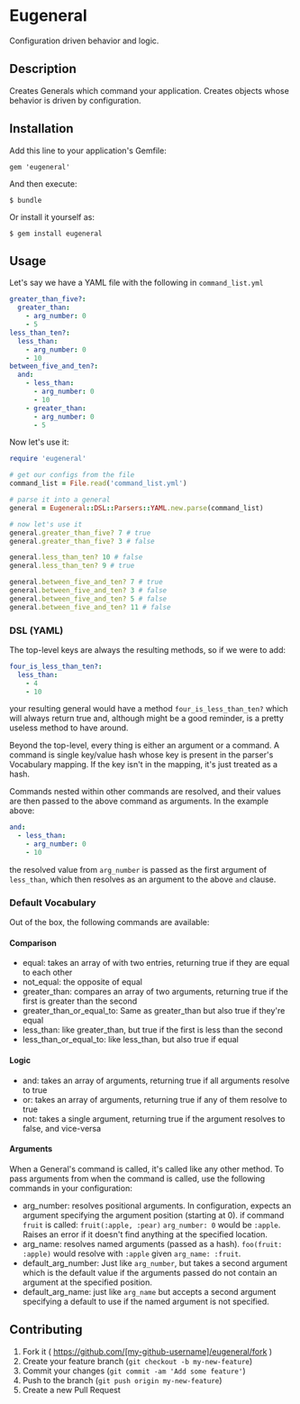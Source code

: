 # Eugeneral

Configuration driven behavior and logic.

## Description

Creates Generals which command your application. Creates objects whose behavior is driven by configuration.


## Installation

Add this line to your application's Gemfile:

    gem 'eugeneral'

And then execute:

    $ bundle

Or install it yourself as:

    $ gem install eugeneral

## Usage

Let's say we have a YAML file with the following in ```command_list.yml```

```YAML
greater_than_five?:
  greater_than:
    - arg_number: 0
    - 5
less_than_ten?:
  less_than:
    - arg_number: 0
    - 10
between_five_and_ten?:
  and:
    - less_than:
      - arg_number: 0
      - 10
    - greater_than:
      - arg_number: 0
      - 5
```

Now let's use it:

```ruby
require 'eugeneral'

# get our configs from the file
command_list = File.read('command_list.yml')

# parse it into a general
general = Eugeneral::DSL::Parsers::YAML.new.parse(command_list)

# now let's use it
general.greater_than_five? 7 # true
general.greater_than_five? 3 # false

general.less_than_ten? 10 # false
general.less_than_ten? 9 # true

general.between_five_and_ten? 7 # true
general.between_five_and_ten? 3 # false
general.between_five_and_ten? 5 # false
general.between_five_and_ten? 11 # false
```

### DSL (YAML)

The top-level keys are always the resulting methods, so if we were to add:

```YAML
four_is_less_than_ten?:
  less_than:
    - 4
    - 10
```

your resulting general would have a method ```four_is_less_than_ten?``` which will always return true and, although might be a good reminder, is a pretty useless method to have around.

Beyond the top-level, every thing is either an argument or a command. A command is single key/value hash whose key is present in the parser's Vocabulary mapping. If the key isn't in the mapping, it's just treated as a hash.

Commands nested within other commands are resolved, and their values are then passed to the above command as arguments. In the example above:

```YAML
and:
  - less_than:
    - arg_number: 0
    - 10
```
the resolved value from ```arg_number``` is passed as the first argument of ```less_than```, which then resolves as an argument to the above ```and``` clause.

### Default Vocabulary

Out of the box, the following commands are available:

#### Comparison
* equal: takes an array of with two entries, returning true if they are equal to each other
* not_equal: the opposite of equal
* greater_than: compares an array of two arguments, returning true if the first is greater than the second
* greater_than_or_equal_to: Same as greater_than but also true if they're equal
* less_than: like greater_than, but true if the first is less than the second
* less_than_or_equal_to: like less_than, but also true if equal

#### Logic
* and: takes an array of arguments, returning true if all arguments resolve to true
* or: takes an array of arguments, returning true if any of them resolve to true
* not: takes a single argument, returning true if the argument resolves to false, and vice-versa

#### Arguments
When a General's command is called, it's called like any other method. To pass arguments from when the command is called, use the following commands in your configuration:
* arg_number: resolves positional arguments. In configuration, expects an argument specifying the argument position (starting at 0). if command ```fruit``` is called: ```fruit(:apple, :pear)``` ```arg_number: 0``` would be ```:apple```. Raises an error if it doesn't find anything at the specified location.
* arg_name: resolves named arguments (passed as a hash). ```foo(fruit: :apple)``` would resolve with ```:apple``` given ```arg_name: :fruit```.
* default_arg_number: Just like ```arg_number```, but takes a second argument which is the default value if the arguments passed do not contain an argument at the specified position.
* default_arg_name: just like ```arg_name``` but accepts a second argument specifying a default to use if the named argument is not specified.


## Contributing

1. Fork it ( https://github.com/[my-github-username]/eugeneral/fork )
2. Create your feature branch (`git checkout -b my-new-feature`)
3. Commit your changes (`git commit -am 'Add some feature'`)
4. Push to the branch (`git push origin my-new-feature`)
5. Create a new Pull Request
